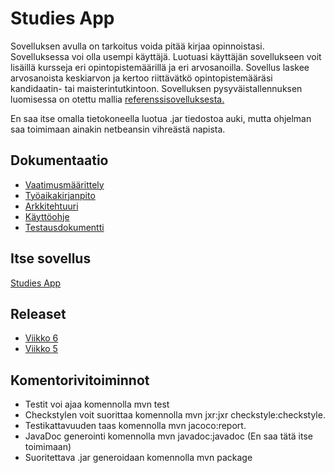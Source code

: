 # Studies App
Sovelluksen avulla on tarkoitus voida pitää kirjaa opinnoistasi. Sovelluksessa voi olla usempi käyttäjä. Luotuasi käyttäjän sovellukseen voit lisäillä kursseja eri opintopistemäärillä ja eri arvosanoilla. Sovellus laskee arvosanoista keskiarvon ja kertoo riittävätkö opintopistemääräsi kandidaatin- tai maisterintutkintoon. Sovelluksen pysyväistallennuksen luomisessa on otettu mallia [referenssisovelluksesta.](https://github.com/mluukkai/OtmTodoApp)

En saa itse omalla tietokoneella luotua .jar tiedostoa auki, mutta ohjelman saa toimimaan ainakin netbeansin vihreästä napista.

## Dokumentaatio

* [Vaatimusmäärittely](https://github.com/joel-sandberg/ot-hatjoitusty-/blob/master/dokumentaatio/alustavamaarittely.md)
* [Työaikakirjanpito](https://github.com/joel-sandberg/ot-hatjoitusty-/blob/master/dokumentaatio/ty%C3%B6aikakirjanpito.md)
* [Arkkitehtuuri](https://github.com/joel-sandberg/ot-hatjoitusty-/blob/master/dokumentaatio/arkkitehtuuri.md)
* [Käyttöohje](https://github.com/joel-sandberg/ot-hatjoitusty-/blob/master/dokumentaatio/k%C3%A4ytt%C3%B6ohje.md)
* [Testausdokumentti](https://github.com/joel-sandberg/ot-hatjoitusty-/blob/master/dokumentaatio/testausdokumentti.md)
## Itse sovellus
[Studies App](https://github.com/joel-sandberg/ot-hatjoitusty-/tree/master/tyo/opintolaskuri)
## Releaset
* [Viikko 6](https://github.com/joel-sandberg/ot-hatjoitusty-/releases/tag/viikko6)
* [Viikko 5](https://github.com/joel-sandberg/ot-hatjoitusty-/releases/tag/viikko5)

## Komentorivitoiminnot
* Testit voi ajaa komennolla mvn test 
* Checkstylen voit suorittaa komennolla mvn jxr:jxr checkstyle:checkstyle. 
* Testikattavuuden taas komennolla mvn jacoco:report. 
* JavaDoc generointi komennolla mvn javadoc:javadoc (En saa tätä itse toimimaan)
* Suoritettava .jar generoidaan komennolla mvn package
